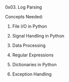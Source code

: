 0x03. Log Parsing

Concepts Needed:

1. File I/O in Python

2. Signal Handling in Python

3. Data Processing

4. Regular Expressions

5. Dictionaries in Python

6. Exception Handling
